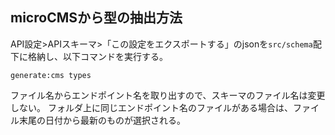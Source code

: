 ## microCMSから型の抽出方法

API設定>APIスキーマ>「この設定をエクスポートする」のjsonを`src/schema`配下に格納し、以下コマンドを実行する。

```
generate:cms types
```

ファイル名からエンドポイント名を取り出すので、スキーマのファイル名は変更しない。
フォルダ上に同じエンドポイント名のファイルがある場合は、ファイル末尾の日付から最新のものが選択される。
